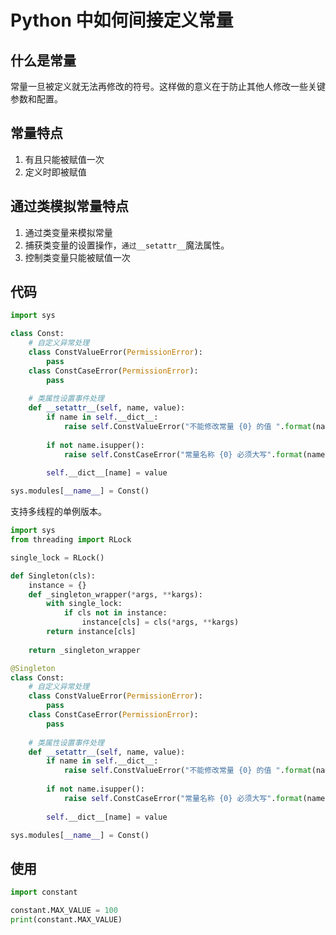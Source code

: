 # Python 中如何间接定义常量

## 什么是常量
常量一旦被定义就无法再修改的符号。这样做的意义在于防止其他人修改一些关键参数和配置。

## 常量特点
1. 有且只能被赋值一次
1. 定义时即被赋值

## 通过类模拟常量特点
1. 通过类变量来模拟常量
1. 捕获类变量的设置操作，`通过__setattr__`魔法属性。
1. 控制类变量只能被赋值一次

## 代码
```python
import sys

class Const:
    # 自定义异常处理
    class ConstValueError(PermissionError):
        pass
    class ConstCaseError(PermissionError):
        pass
        
    # 类属性设置事件处理
    def __setattr__(self, name, value):
        if name in self.__dict__:
            raise self.ConstValueError("不能修改常量 {0} 的值 ".format(name))
            
        if not name.isupper():
            raise self.ConstCaseError("常量名称 {0} 必须大写".format(name))
            
        self.__dict__[name] = value

sys.modules[__name__] = Const()
```

支持多线程的单例版本。
```python
import sys
from threading import RLock

single_lock = RLock()

def Singleton(cls):
    instance = {}
    def _singleton_wrapper(*args, **kargs):
        with single_lock:
            if cls not in instance:
                instance[cls] = cls(*args, **kargs)
        return instance[cls]
        
    return _singleton_wrapper

@Singleton
class Const:
    # 自定义异常处理
    class ConstValueError(PermissionError):
        pass
    class ConstCaseError(PermissionError):
        pass
        
    # 类属性设置事件处理
    def __setattr__(self, name, value):
        if name in self.__dict__:
            raise self.ConstValueError("不能修改常量 {0} 的值 ".format(name))
            
        if not name.isupper():
            raise self.ConstCaseError("常量名称 {0} 必须大写".format(name))
            
        self.__dict__[name] = value

sys.modules[__name__] = Const()
```

## 使用
```python
import constant

constant.MAX_VALUE = 100
print(constant.MAX_VALUE)
```
